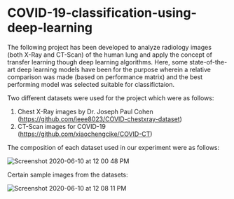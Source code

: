 # COVID-19-classification-using-deep-learning

The following project has been developed to analyze radiology images (both X-Ray and CT-Scan) of the human lung and apply the concept of transfer learning though deep learning algorithms. Here, some state-of-the-art deep learning models have been for the purpose wherein a relative comparison was made (based on performance matrix) and the best performing model was selected suitable for classifictaion.

Two different datasets were used for the project which were as follows:
1. Chest X-Ray images by Dr. Joseph Paul Cohen (https://github.com/ieee8023/COVID-chestxray-dataset)
2. CT-Scan images for COVID-19 (https://github.com/xiaochengcike/COVID-CT)

The composition of each dataset used in our experiment were as follows:

![Screenshot 2020-06-10 at 12 00 48 PM](https://user-images.githubusercontent.com/66628385/84234567-1e0ab280-ab12-11ea-8bd2-f4786d4596e9.png)



Certain sample images from the datasets:

![Screenshot 2020-06-10 at 12 08 11 PM](https://user-images.githubusercontent.com/66628385/84235303-42b35a00-ab13-11ea-9065-9517415fa23c.png)
